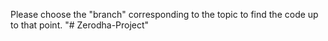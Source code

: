 Please choose the "branch" corresponding to the topic to find the code up to that point.
"# Zerodha-Project" 
